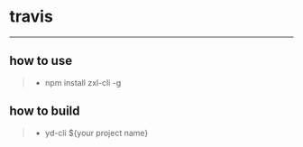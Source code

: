 # travis

------

## how to use

> * npm install zxl-cli -g

## how to build

> * yd-cli ${your project name}
